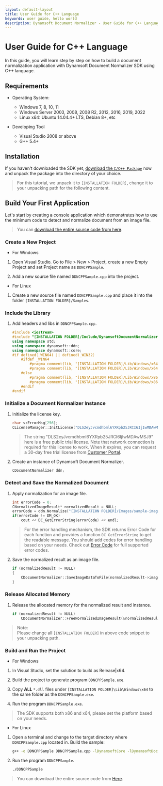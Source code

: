 ```yaml
---
layout: default-layout
title: User Guide for C++ Language
keywords: user guide, hello world
description: Dynamsoft Document Normalizer - User Guide for C++ Language
---
```


# User Guide for C++ Language

In this guide, you will learn step by step on how to build a document normalization application with Dynamsoft Document Normalizer SDK using C++ language.

## Requirements

- Operating System:
  - Windows 7, 8, 10, 11
  - Windows Server 2003, 2008, 2008 R2, 2012, 2016, 2019, 2022
  - Linux x64: Ubuntu 14.04.4+ LTS, Debian 8+, etc

- Developing Tool
  - Visual Studio 2008 or above
  - G++ 5.4+  

## Installation

If you haven't downloaded the SDK yet, <a href="https://download2.dynamsoft.com/ddn/dynamsoft-document-normalizer-c_cpp-1.0.10.zip">download the `C/C++ Package`</a> now and unpack the package into the directory of your choice.
>For this tutorial, we unpack it to `[INSTALLATION FOLDER]`, change it to your unpacking path for the following content.

## Build Your First Application

Let's start by creating a console application which demonstrates how to use the minimum code to detect and normalize document from an image file.  
>You can [download the entire source code from here](https://github.com/Dynamsoft/document-normalizer-c-cpp-samples/samples/tree/main/samples/C%2B%2B/HelloWorld).

### Create a New Project

- For Windows

1. Open Visual Studio. Go to File > New > Project, create a new Empty Project and set Project name as `DDNCPPSample`.

2. Add a new source file named `DDNCPPSample.cpp` into the project.

- For Linux

1. Create a new source file named `DDNCPPSample.cpp` and place it into the folder `[INSTALLATION FOLDER]/Samples`.

### Include the Library

1. Add headers and libs in `DDNCPPSample.cpp`.

    ```cpp
    #include <iostream>
    #include "[INSTALLATION FOLDER]/Include/DynamsoftDocumentNormalizer.h"
    using namespace std;
    using namespace dynamsoft::ddn;
    using namespace dynamsoft::core;
    #if defined(_WIN64) || defined(_WIN32)
        #ifdef _WIN64
            #pragma comment(lib, "[INSTALLATION FOLDER]/Lib/Windows/x64/DynamsoftCorex64.lib")
            #pragma comment(lib, "[INSTALLATION FOLDER]/Lib/Windows/x64/DynamsoftDocumentNormalizerx64.lib")
        #else
            #pragma comment(lib, "[INSTALLATION FOLDER]/Lib/Windows/x86/DynamsoftCorex86.lib")
            #pragma comment(lib, "[INSTALLATION FOLDER]/Lib/Windows/x86/DynamsoftDocumentNormalizerx86.lib")
        #endif
    #endif
    ```

### Initialize a Document Normalizer Instance

1. Initialize the license key.

    ```cpp
    char szErrorMsg[256];
    CLicenseManager::InitLicense("DLS2eyJvcmdhbml6YXRpb25JRCI6IjIwMDAwMSJ9", szErrorMsg, 256);
    ```

    > The string "DLS2eyJvcmdhbml6YXRpb25JRCI6IjIwMDAwMSJ9" here is a free public trial license. Note that network connection is required for this license to work. When it expires, you can
    > request a 30-day free trial license from <a href="https://www.dynamsoft.com/customer/license/trialLicense?utm_source=guide&product=ddn&package=desktop" target="_blank">Customer Portal</a>.

2. Create an instance of Dynamsoft Document Normalizer.

    ```cpp
    CDocumentNormalizer ddn;
    ```

### Detect and Save the Normalized Document

1. Apply normalization for an image file.

    ```cpp
    int errorCode = 0;
    CNormalizedImageResult* normalizedResult = NULL;
    errorCode = ddn.Normalize("[INSTALLATION FOLDER]/Images/sample-image.png", "", NULL, &normalizedResult);
    if(errorCode != DM_OK)
        cout << DC_GetErrorString(errorCode) << endl;
    ```

    >For the error handling mechanism, the SDK returns Error Code for each function and provides a function `DC_GetErrorString` to get the readable message. You should add codes for error handling based on your needs. Check out [Error Code]({{site.enumerations}}error-code.html) for full supported error codes.

2. Save the normalized result as an image file.

    ```cpp
    if (normalizedResult != NULL)
    {
        CDocumentNormalizer::SaveImageDataToFile(normalizedResult->image, "result-image.png");
    }
    ```

### Release Allocated Memory

1. Release the allocated memory for the normalized result and instance.

    ```cpp
    if (normalizedResult != NULL)
        CDocumentNormalizer::FreeNormalizedImageResult(&normalizedResult);
    ```

>Note:  
Please change all `[INSTALLATION FOLDER]` in above code snippet to your unpacking path.

### Build and Run the Project

- For Windows

1. In Visual Studio, set the solution to build as Release\|x64.

2. Build the project to generate program `DDNCPPSample.exe`.

3. Copy **ALL** `*.dll` files under `[INSTALLATION FOLDER]\Lib\Windows\x64` to the same folder as the `DDNCPPSample.exe`.

4. Run the program `DDNCPPSample.exe`.

>The SDK supports both x86 and x64, please set the platform based on your needs.

- For Linux

1. Open a terminal and change to the target directory where `DDNCPPSample.cpp` located in. Build the sample:

    ```bash
    g++ -o DDNCPPSample DDNCPPSample.cpp -lDynamsoftCore -lDynamsoftDocumentNormalizer -L ../Lib/Linux -Wl,-rpath=../Lib/Linux -std=c++11
    ```

2. Run the program `DDNCPPSample`.

    ```bash
    ./DDNCPPSample
    ```

>You can download the entire source code from [Here](https://github.com/Dynamsoft/document-normalizer-c-cpp-samples/samples/tree/main/samples/C%2B%2B/HelloWorld).
